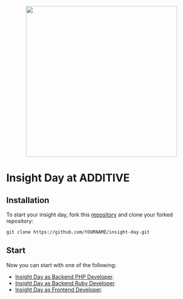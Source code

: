 <p align="center"><a href="https://additive.eu" target="_blank"><img src="https://additive-trial-day.s3.eu-central-1.amazonaws.com/logo.png" width="400"></a></p>


# Insight Day at ADDITIVE

## Installation

To start your insight day, fork this [repository](https://github.com/additive-apps/insight-day) and clone your forked repository:

```
git clone https://github.com/YOURNAME/insight-day.git
```


## Start

Now you can start with one of the following:

- [Insight Day as Backend PHP Developer](api/php/README.md).
- [Insight Day as Backend Ruby Developer](api/ruby/README.md).
- [Insight Day as Frontend Developer](client/README.md).

